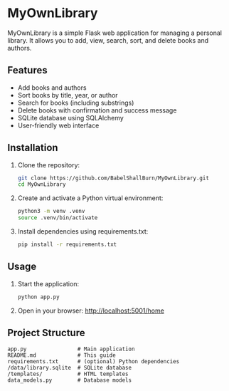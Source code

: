 

# MyOwnLibrary

MyOwnLibrary is a simple Flask web application for managing a personal library. It allows you to add, view, search, sort, and delete books and authors.

## Features
- Add books and authors
- Sort books by title, year, or author
- Search for books (including substrings)
- Delete books with confirmation and success message
- SQLite database using SQLAlchemy
- User-friendly web interface

## Installation
1. Clone the repository:
	```bash
	git clone https://github.com/BabelShallBurn/MyOwnLibrary.git
	cd MyOwnLibrary
	```
2. Create and activate a Python virtual environment:
	```bash
	python3 -m venv .venv
	source .venv/bin/activate
	```
3. Install dependencies using requirements.txt:
	```bash
	pip install -r requirements.txt
	```

## Usage
1. Start the application:
	```bash
	python app.py
	```
2. Open in your browser: [http://localhost:5001/home](http://localhost:5001/home)

## Project Structure
```
app.py                # Main application
README.md             # This guide
requirements.txt      # (optional) Python dependencies
/data/library.sqlite  # SQLite database
/templates/           # HTML templates
data_models.py        # Database models
```

